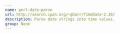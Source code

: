 ```yaml
---
name: perl-date-parse
url: http://search.cpan.org/~gbarr/TimeDate-2.30/
description: Parse date strings into time values.
group: None
---
```

